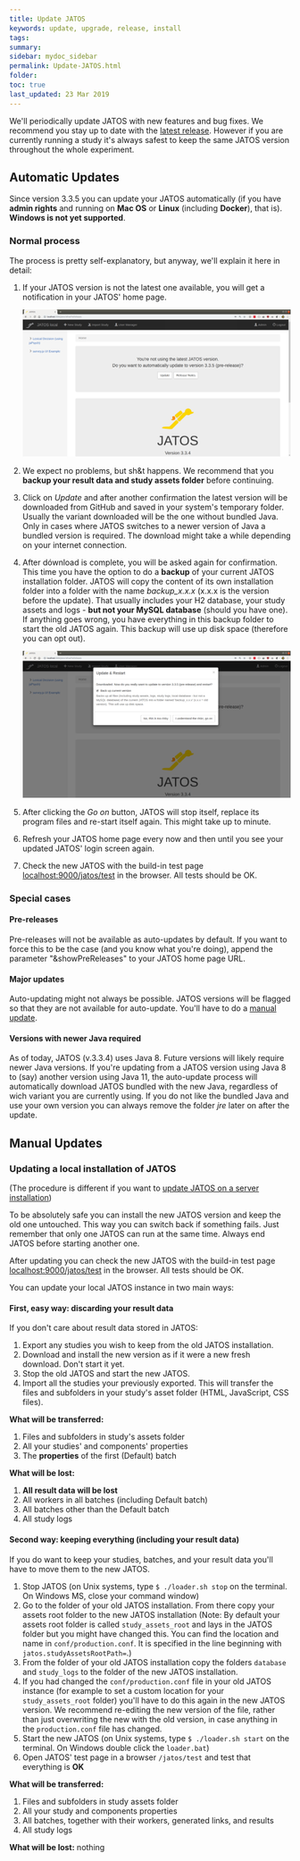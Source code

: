 ```yaml
---
title: Update JATOS
keywords: update, upgrade, release, install
tags:
summary:
sidebar: mydoc_sidebar
permalink: Update-JATOS.html
folder:
toc: true
last_updated: 23 Mar 2019
---
```


We'll periodically update JATOS with new features and bug fixes. We recommend you stay up to date with the [latest release](https://github.com/JATOS/JATOS/releases). However if you are currently running a study it's always safest to keep the same JATOS version throughout the whole experiment.


## Automatic Updates

Since version 3.3.5 you can update your JATOS automatically (if you have **admin rights** and running on **Mac OS** or **Linux** (including **Docker**), that is). **Windows is not yet supported**.

### Normal process

The process is pretty self-explanatory, but anyway, we'll explain it here in detail:

1. If your JATOS version is not the latest one available, you will get a notification in your JATOS' home page.

   ![Update notification Schreenshot](images/autoupdate-notification.png)

1. We expect no problems, but sh&t happens. We recommend that you **backup your result data and study assets folder** before continuing.
1. Click on _Update_ and after another confirmation the latest version will be downloaded from GitHub and saved in your system's temporary folder. Usually the variant downloaded will be the one without bundled Java. Only in cases where JATOS switches to a newer version of Java a bundled version is required. The download might take a while depending on your internet connection.
1. After dównload is complete, you will be asked again for confirmation. This time you have the option to do a **backup** of your current JATOS installation folder. JATOS will copy the content of its own installation folder into a folder with the name _backup_x.x.x_ (x.x.x is the version before the update). That usually includes your H2 database, your study assets and logs - **but not your MySQL database** (should you have one). If anything goes wrong, you have everything in this backup folder to start the old JATOS again. This backup will use up disk space (therefore you can opt out).

   ![Update notification Schreenshot](images/autoupdate-update-and-restart.png)

1. After clicking the _Go on_ button, JATOS will stop itself, replace its program files and re-start itself again. This might take up to minute.
1. Refresh your JATOS home page every now and then until you see your updated JATOS' login screen again.
1. Check the new JATOS with the build-in test page [localhost:9000/jatos/test](http://localhost:9000/jatos/test) in the browser. All tests should be OK.


### Special cases

#### Pre-releases
Pre-releases will not be available as auto-updates by default. If you want to force this to be the case (and you know what you're doing), append the parameter "&showPreReleases" to your JATOS home page URL.

#### Major updates
Auto-updating might not always be possible. JATOS versions will be flagged so that they are not available for auto-update. You'll have to do a [manual update](Update-JATOS.md).

#### Versions with newer Java required
As of today, JATOS (v.3.3.4) uses Java 8. Future versions will likely require newer Java versions. If you're updating from a JATOS version using Java 8 to (say) another version using Java 11, the auto-update process will automatically download JATOS bundled with the new Java, regardless of wich variant you are currently using. If you do not like the bundled Java and use your own version you can always remove the folder _jre_ later on after the update.


## Manual Updates

### Updating a local installation of JATOS 
(The procedure is different if you want to [update JATOS on a server installation](Updating-a-JATOS-server-installation.html))

To be absolutely safe you can install the new JATOS version and keep the old one untouched. This way you can switch back if something fails. Just remember that only one JATOS can run at the same time. Always end JATOS before starting another one.

After updating you can check the new JATOS with the build-in test page [localhost:9000/jatos/test](http://localhost:9000/jatos/test) in the browser. All tests should be OK.

You can update your local JATOS instance in two main ways:
 
#### First, easy way: discarding your result data

If you don't care about result data stored in JATOS:

1. Export any studies you wish to keep from the old JATOS installation.
1. Download and install the new version as if it were a new fresh download. Don't start it yet.
1. Stop the old JATOS and start the new JATOS.
1. Import all the studies your previously exported. This will transfer the files and subfolders in your study's asset folder (HTML, JavaScript, CSS files). 

**What will be transferred:**

1. Files and subfolders in study's assets folder
1. All your studies' and components' properties
1. The **properties** of the first (Default) batch
 
**What will be lost:** 

1. **All result data will be lost**
1. All workers in all batches (including Default batch)
1. All batches other than the Default batch
1. All study logs

#### Second way: keeping everything (including your result data)

If you do want to keep your studies, batches, and your result data you'll have to move them to the new JATOS. 

1. Stop JATOS (on Unix systems, type `$ ./loader.sh stop` on the terminal. On Windows MS, close your command window)
1. Go to the folder of your old JATOS installation. From there copy your assets root folder to the new JATOS installation (Note: By default your assets root folder is called `study_assets_root` and lays in the JATOS folder but you might have changed this. You can find the location and name in `conf/production.conf`. It is specified in the line beginning with `jatos.studyAssetsRootPath=`.)
1. From the folder of your old JATOS installation copy the folders `database` and `study_logs` to the folder of the new JATOS installation.
1. If you had changed the `conf/production.conf` file in your old JATOS instance (for example to set a custom location for your `study_assets_root` folder) you'll have to do this again in the new JATOS version. We recommend re-editing the new version of the file, rather than just overwriting the new with the old version, in case anything in the `production.conf` file has changed.
1. Start the new JATOS (on Unix systems, type `$ ./loader.sh start` on the terminal. On Windows double click the `loader.bat`)
1. Open JATOS' test page in a browser `/jatos/test` and test that everything is **OK**

**What will be transferred:**

1. Files and subfolders in study assets folder
1. All your study and components properties
1. All batches, together with their workers, generated links, and results
1. All study logs

**What will be lost:**
nothing
